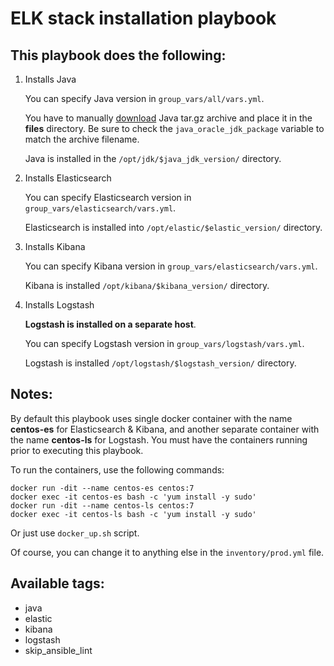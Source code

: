 # ELK stack installation playbook

## This playbook does the following:

1. Installs Java

   You can specify Java version in `group_vars/all/vars.yml`.

   You have to manually [download](https://www.oracle.com/java/technologies/javase-jdk11-downloads.html) Java tar.gz archive and place it in the **files** directory. Be sure to check the `java_oracle_jdk_package` variable to match the archive filename.

   Java is installed in the `/opt/jdk/$java_jdk_version/` directory.

2. Installs Elasticsearch

   You can specify Elasticsearch version in `group_vars/elasticsearch/vars.yml`.

   Elasticsearch is installed into `/opt/elastic/$elastic_version/` directory.

3. Installs Kibana

   You can specify Kibana version in `group_vars/elasticsearch/vars.yml`.

   Kibana is installed `/opt/kibana/$kibana_version/` directory.

4. Installs Logstash

   **Logstash is installed on a separate host**.

   You can specify Logstash version in `group_vars/logstash/vars.yml`.

   Logstash is installed `/opt/logstash/$logstash_version/` directory.

## Notes:
By default this playbook uses single docker container with the name **centos-es** for Elasticsearch & Kibana, and another separate container with the name **centos-ls** for Logstash. You must have the containers running prior to executing this playbook.

To run the containers, use the following commands:
```
docker run -dit --name centos-es centos:7
docker exec -it centos-es bash -c 'yum install -y sudo'
docker run -dit --name centos-ls centos:7
docker exec -it centos-ls bash -c 'yum install -y sudo'
```
Or just use `docker_up.sh` script.

Of course, you can change it to anything else in the `inventory/prod.yml` file.

## Available tags:
* java
* elastic
* kibana
* logstash
* skip_ansible_lint
